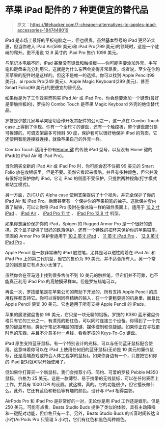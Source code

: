 # 苹果 iPad 配件的 7 种更便宜的替代品

> 原文：<https://lifehacker.com/7-cheaper-alternatives-to-apples-ipad-accessories-1847448019>

iPad 是市场上最好的平板电脑之一，但也很贵。虽然基本型号的 iPad 更经济实惠，但当你进入 iPad Air(599 美元)和 iPad Pro(799 美元)的领域时，这是一个陡峭的爬升。更不用说 12.9 英寸的 iPad Pro 售价 1099 美元。

与笔记本电脑不同，iPad 甚至没有键盘和触控板——你可能需要添加外壳、手写笔和键盘来充分利用它，这就是为什么东西会变得非常昂贵。或者说，至少在你购买苹果的配件时是这样的。但这不是唯一的选择。你可以找到 Apple Pencil(99 美元)、ai rpods Pro(249 美元)、Apple Magic Keyboard(299 美元)、甚至 Smart Folio(99 美元)的更便宜的替代品。

如果你是为了工作效率而购买 iPad Air 或 iPad Pro，你会想要添加一个键盘(最好是带触控板的)，罗技的 Combo Touch 是苹果 Magic Keyboard 外壳的绝佳替代品。

罗技是少数几家与苹果密切合作开发其配件的公司之一，这一点在 Combo Touch case 上得到了体现。你有一个全尺寸的键盘，还有一个触控板，整个键盘部分是可拆卸的。可调支架最多可倾斜 50 度，保护套可以很好地保护 iPad 的背面。它还使用智能连接器连接，就像苹果自己的外壳一样。

Combo Touch 适用于带有[Home 键](https://www.logitech.com/en-us/product/combo-touch.html?crid=1762) 的传统 iPad 型号，以及没有 Home 键的 iPad(如 iPad Air 和 iPad Pro)。

当你购买全新的 iPad Air 或 iPad Pro 时，你可能会忍不住把 99 美元的 Smart Folio 放在收银袋里。但是不要。虽然它看起来很酷，并且有多种颜色，但它并没有很好地保护你的 iPad。它让 iPad 的侧面不受保护，只提供两种视角(打字模式和站立模式)。

另一方面，ZUGU 的 Alpha case 使用支架提供了十个视角，并完全保护了你的 iPad Air 和 iPad Pro。后面甚至有一个保护你的苹果铅笔的袖子。这款保护套内置了磁铁，可以让你将 iPad Pro 吸附在像冰箱一样的磁性表面上。适用于 [10.2 寸 iPad](https://www.amazon.com/ZUGU-CASE-Model-Alpha-Case/dp/B08LF2PYV7?asc_campaign=InlineText&asc_refurl=https://lifehacker.com/7-cheaper-alternatives-to-apples-ipad-accessories-1847448019&asc_source=&tag=kinjalifehackerlink-20) 、 [iPad Air](https://www.amazon.com/ZUGU-CASE-Model-Alpha-Case/dp/B08LF2PYV7?asc_campaign=InlineText&asc_refurl=https://lifehacker.com/7-cheaper-alternatives-to-apples-ipad-accessories-1847448019&asc_source=&tag=kinjalifehackerlink-20) 、 [iPad Pro 11 寸](https://www.amazon.com/ZUGU-Case-2021-2020-iPad/dp/B093LTB91Y?asc_campaign=InlineText&asc_refurl=https://lifehacker.com/7-cheaper-alternatives-to-apples-ipad-accessories-1847448019&asc_source=&tag=kinjalifehackerlink-20) 、 [iPad Pro 12.9 寸](https://www.amazon.com/ZUGU-Case-2021-iPad-12-9/dp/B093R1SGLJ?asc_campaign=InlineText&asc_refurl=https://lifehacker.com/7-cheaper-alternatives-to-apples-ipad-accessories-1847448019&asc_source=&tag=kinjalifehackerlink-20) 机型。

如果你想廉价保护你的 iPad，Spigen 的 Rugged Armor Pro 是一个很好的选择。这个盒子提供了很好的跌落保护，还有一个特殊的扣环来保护你的苹果铅笔。坚固的 Armor Pro 保护套适用于 [10.2 英寸 iPad](https://www.amazon.com/Spigen-Rugged-Designed-Generation-Pencil/dp/B086R6Z8TL?asc_campaign=InlineText&asc_refurl=https://lifehacker.com/7-cheaper-alternatives-to-apples-ipad-accessories-1847448019&asc_source=&tag=kinjalifehackerlink-20) 、 [11 英寸 iPad Pro](https://www.amazon.com/Spigen-Rugged-Designed-Pencil-Holder/dp/B0875GMKN5?asc_campaign=InlineText&asc_refurl=https://lifehacker.com/7-cheaper-alternatives-to-apples-ipad-accessories-1847448019&asc_source=&tag=kinjalifehackerlink-20) 、 [12.9 英寸 iPad Pro](https://www.amazon.com/Spigen-Rugged-Designed-Generation-Pencil/dp/B08XWF2WN4?asc_campaign=InlineText&asc_refurl=https://lifehacker.com/7-cheaper-alternatives-to-apples-ipad-accessories-1847448019&asc_source=&tag=kinjalifehackerlink-20) 。

Apple Pencil 是一款非常棒的 iPad 触控笔，尤其是可以磁性附着在 iPad Air 和 iPad Pro 上的第二代机型，但它的售价为 99 美元，并不适合所有人。另一个常见的抱怨是它有点太小太薄了。

虽然你会在亚马逊上找到很多售价不到 10 美元的触控笔，但它们并不可靠，也不能真正利用 iPad Pro 的高触摸采样率。但是罗技蜡笔可以。

再说一次，罗技蜡笔是在苹果公司的帮助下开发的，所有支持 Apple Pencil 的应用程序都支持它。你可以得到同样精确的输入，在一个更粗更握的机身里，而且比 Apple Pencil 便宜 30 美元。它也适用于所有支持 Apple Pencil 的 iPads。

苹果的魔法键盘售价 99 美元，它只是一块无聊的铝板。罗技的 K380 蓝牙键盘价格只有它的三分之一，有漂亮的粉红色，可以同时连接三个设备。你得到了一个完整的键盘布局，类似于笔记本电脑的按键、媒体控制和快捷键。如果你正在寻找更时尚的东西，并且不介意多付一点钱，看看罗技的 Keys-To-Go 键盘。

iPad 原生支持蓝牙鼠标。有一个特别设计的光标，可以与任何蓝牙鼠标配合使用。这意味着你可以在 iPad 上使用任何旧的蓝牙鼠标(无论是 10 美元的廉价鼠标，还是高端游戏或符合人体工程学的鼠标)。如果你身边有一个，只要把它和你的 iPad 配对就可以开始使用了。

但如果你打算买一个新鼠标，我们会推荐小巧、简约、可爱的罗技 Pebble M350 鼠标，价格为 25 美元。这是一款薄型、易于携带的无线鼠标，可以在任何表面上工作，并具有 1000 DPI 的设置。就这样，真的。它的功能很少，但它擅长做什么。此外，它还有蓝色和粉色等有趣的颜色，设计与 iPad 相得益彰。

AirPods Pro 和 iPad Pro 是非常好的一对，无论你是用 iPad 工作还是娱乐。但是 250 美元，可能有点贵。Beats Studio Buds 提供了类似的体验，具有主动降噪和一键配对功能，但价格只有一半。另外，Beats Studio Buds 的听音时间长达 8 小时(AirPods Pro 只管理 5 小时)，它们有红色和黑色两种颜色。